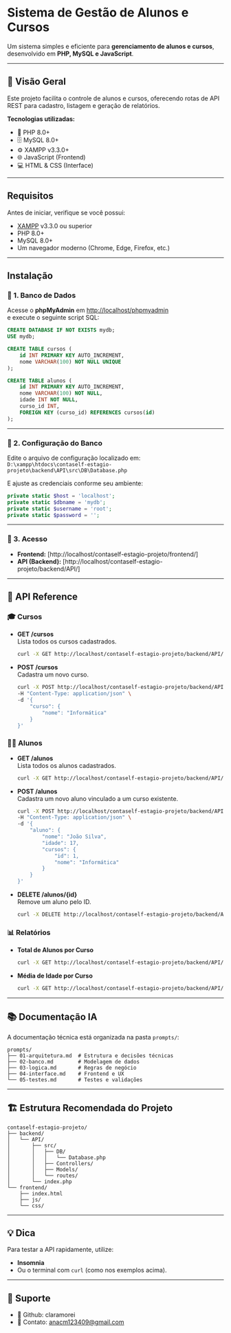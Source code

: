 #  Sistema de Gestão de Alunos e Cursos

Um sistema simples e eficiente para **gerenciamento de alunos e cursos**, desenvolvido em **PHP, MySQL e JavaScript**.

---

## 🌷 Visão Geral

Este projeto facilita o controle de alunos e cursos, oferecendo rotas de API REST para cadastro, listagem e geração de relatórios.

**Tecnologias utilizadas:**
- 🐘 PHP 8.0+
- 🗄️ MySQL 8.0+
- ⚙️ XAMPP v3.3.0+
- 🌐 JavaScript (Frontend)
- 💻 HTML & CSS (Interface)

---

##  Requisitos

Antes de iniciar, verifique se você possui:
- [XAMPP](https://www.apachefriends.org/) v3.3.0 ou superior  
- PHP 8.0+  
- MySQL 8.0+  
- Um navegador moderno (Chrome, Edge, Firefox, etc.)

---

##  Instalação

### 🧩 1. Banco de Dados

Acesse o **phpMyAdmin** em [http://localhost/phpmyadmin](http://localhost/phpmyadmin)  
e execute o seguinte script SQL:

```sql
CREATE DATABASE IF NOT EXISTS mydb;
USE mydb;

CREATE TABLE cursos (
    id INT PRIMARY KEY AUTO_INCREMENT,
    nome VARCHAR(100) NOT NULL UNIQUE
);

CREATE TABLE alunos (
    id INT PRIMARY KEY AUTO_INCREMENT,
    nome VARCHAR(100) NOT NULL,
    idade INT NOT NULL,
    curso_id INT,
    FOREIGN KEY (curso_id) REFERENCES cursos(id)
);
```

---

### 🎀 2. Configuração do Banco

Edite o arquivo de configuração localizado em:  
`D:\xampp\htdocs\contaself-estagio-projeto\backend\API\src\DB\Database.php`

E ajuste as credenciais conforme seu ambiente:

```php
private static $host = 'localhost';
private static $dbname = 'mydb';
private static $username = 'root';
private static $password = '';
```

---

### 🌸 3. Acesso

- **Frontend:** [http://localhost/contaself-estagio-projeto/frontend/]
- **API (Backend):** [http://localhost/contaself-estagio-projeto/backend/API/]

---

## 🎨 API Reference

### 🎓 Cursos

- **GET /cursos**  
  Lista todos os cursos cadastrados.
  ```bash
  curl -X GET http://localhost/contaself-estagio-projeto/backend/API/cursos
  ```

- **POST /cursos**  
  Cadastra um novo curso.
  ```bash
  curl -X POST http://localhost/contaself-estagio-projeto/backend/API/cursos \
  -H "Content-Type: application/json" \
  -d '{
      "curso": {
          "nome": "Informática"
      }
  }'
  ```

### 👩‍🎓 Alunos

- **GET /alunos**  
  Lista todos os alunos cadastrados.
  ```bash
  curl -X GET http://localhost/contaself-estagio-projeto/backend/API/alunos
  ```

- **POST /alunos**  
  Cadastra um novo aluno vinculado a um curso existente.
  ```bash
  curl -X POST http://localhost/contaself-estagio-projeto/backend/API/alunos \
  -H "Content-Type: application/json" \
  -d '{
      "aluno": {
          "nome": "João Silva",
          "idade": 17,
          "cursos": {
              "id": 1,
              "nome": "Informática"
          }
      }
  }'
- **DELETE /alunos/{id}**  
    Remove um aluno pelo ID.
    ```bash
    curl -X DELETE http://localhost/contaself-estagio-projeto/backend/API/alunos/1
    
  ```

### 📊 Relatórios

- **Total de Alunos por Curso**
  ```bash
  curl -X GET http://localhost/contaself-estagio-projeto/backend/API/alunos/total-por-curso
  ```
- **Média de Idade por Curso**
  ```bash
  curl -X GET http://localhost/contaself-estagio-projeto/backend/API/alunos/media-idade-por-curso
  ```

---

## 📚 Documentação IA

A documentação técnica está organizada na pasta `prompts/`:

```
prompts/
├── 01-arquitetura.md  # Estrutura e decisões técnicas
├── 02-banco.md        # Modelagem de dados
├── 03-logica.md       # Regras de negócio
├── 04-interface.md    # Frontend e UX
└── 05-testes.md       # Testes e validações
```

---

## 🏗️ Estrutura Recomendada do Projeto

```
contaself-estagio-projeto/
├── backend/
│   └── API/
│       ├── src/
│       │   ├── DB/
│       │   │   └── Database.php
│       │   ├── Controllers/
│       │   ├── Models/
│       │   └── routes/
│       └── index.php
└── frontend/
    ├── index.html
    ├── js/
    └── css/
```

---

## 💡 Dica

Para testar a API rapidamente, utilize:
- **Insomnia**
- Ou o terminal com `curl` (como nos exemplos acima).

---

## 🤝 Suporte

- 🐞 Github: claramorei
- 📧 Contato: anacm123409@gmail.com
